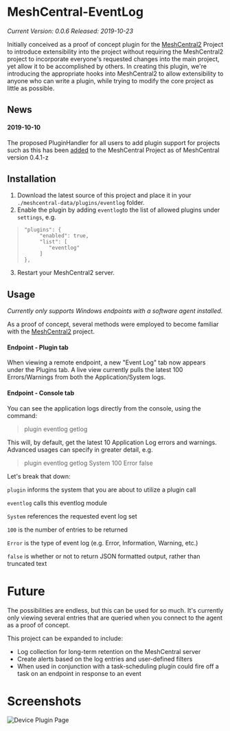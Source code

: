 
# MeshCentral-EventLog

*Current Version: 0.0.6
Released: 2019-10-23*

Initially conceived as a proof of concept plugin for the [MeshCentral2](https://github.com/Ylianst/MeshCentral) Project to introduce extensibility into the project without requiring the MeshCentral2 project to incorporate everyone's requested changes into the main project, yet allow it to be accomplished by others. In creating this plugin, we're introducing the appropriate hooks into MeshCentral2 to allow extensibility to anyone who can write a plugin, while trying to modify the core project as little as possible.

## News

#### 2019-10-10
The proposed PluginHandler for all users to add plugin support for projects such as this has been [added](https://github.com/Ylianst/MeshCentral/pull/555) to the MeshCentral Project as of MeshCentral version 0.4.1-z


## Installation

 1. Download the latest source of this project and place it in your `./meshcentral-data/plugins/eventlog` folder.
 2. Enable the plugin by adding `eventlog`to the list of allowed plugins under `settings`, e.g.

>     "plugins": {
>          "enabled": true,
>          "list": [
>             "eventlog"
>          ]
>     },

 3. Restart your MeshCentral2 server.


## Usage
*Currently only supports Windows endpoints with a software agent installed.*

As a proof of concept, several methods were employed to become familiar with the [MeshCentral2](https://github.com/Ylianst/MeshCentral) project. 

#### Endpoint - Plugin tab
When viewing a remote endpoint, a new "Event Log" tab now appears under the Plugins tab. A live view currently pulls the latest 100 Errors/Warnings from both the Application/System logs.

#### Endpoint - Console tab
You can see the application logs directly from the console, using the command:

> plugin eventlog getlog

This will, by default, get the latest 10 Application Log errors and warnings.
Advanced usages can specify in greater detail, e.g.

> plugin eventlog getlog System 100 Error false

Let's break that down:

`plugin` informs the system that you are about to utilize a plugin call

`eventlog` calls this eventlog module

`System` references the requested event log set

`100` is the number of entries to be returned

`Error` is the type of event log (e.g. Error, Information, Warning, etc.)

`false` is whether or not to return JSON formatted output, rather than truncated text

 
# Future
The possibilities are endless, but this can be used for so much. It's currently only viewing several entries that are queried when you connect to the agent as a proof of concept.

This project can be expanded to include:
- Log collection for long-term retention on the MeshCentral server
- Create alerts based on the log entries and user-defined filters
- When used in conjunction with a task-scheduling plugin could fire off a task on an endpoint in response to an event

# Screenshots
![Device Plugin Page](https://user-images.githubusercontent.com/1929277/67437370-adcd1200-f5be-11e9-9750-99f9c89b4c11.png)
